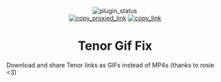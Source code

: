 <!--
    * This file was autogenerated, do not modify it directly
    * https://github.com/nexpid/BunnyPlugins/tree/feat/improve-workspace/scripts/build/modules/readmes.ts
-->

<div align="center">
<img alt="plugin_status" src="https://img.shields.io/badge/plugin_status-discontinued-ed8796?style=for-the-badge&labelColor=24273a" />
<br/>
<a href="https://bn-plugins.github.io/vd-proxy/vendetta.nexpid.xyz/tenor-gif-fix"><img alt="copy_proxied_link" src="https://img.shields.io/badge/copy_proxied_link-181926?style=for-the-badge" /></a>
<a href="https://bunny.nexpid.xyz/tenor-gif-fix"><img alt="copy_link" src="https://img.shields.io/badge/copy_link-1e2030?style=for-the-badge" /></a>
</div>

<h1 align="center">Tenor Gif Fix</h1>

Download and share Tenor links as GIFs instead of MP4s (thanks to rosie <3)
